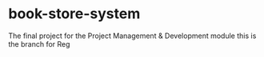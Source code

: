 # book-store-system
The final project for the Project Management &amp; Development module
this is the branch for Reg
